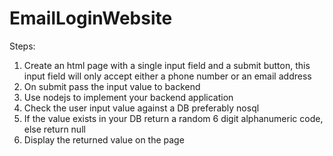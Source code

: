 # EmailLoginWebsite
Steps:
1. Create an html page with a single input field and a submit button, this input field will only accept either a phone number or an email address
2. On submit pass the input value to backend
3. Use nodejs to implement your backend application
4. Check the user input value against a DB preferably nosql
5. If the value exists in your DB return a random 6 digit alphanumeric code, else return null
6. Display the returned value on the page 
